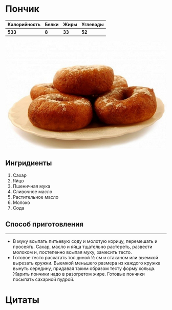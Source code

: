 # Пончик

Калорийность | Белки | Жиры | Углеводы
--- | --- | --- | ---
**533** | **8** | **33** | **52**

![Donut](donut.jpg)

## Ингридиенты

1. Сахар
2. Яйцо
3. Пшеничная мука
4. Сливочное масло
5. Растительное масло
6. Молоко
7. Сода

## Способ приготовления
---

- В муку всыпать питьевую соду и молотую корицу, перемешать и просеять. Сахар, масло и яйца тщательно растереть, развести молоком и, постепенно всыпая муку, замесить тесто.
- Готовое тесто раскатать толщиной ½ см и стаканом или выемкой вырезать кружки. Выемкой меньшего размера из каждого кружка вынуть середину, придавая таким образом тесту форму кольца. Жарить пончики надо в разогретом жире. Готовые пончики посыпать сахарной пудрой.

**Цитаты**
===
> 

> 

> 